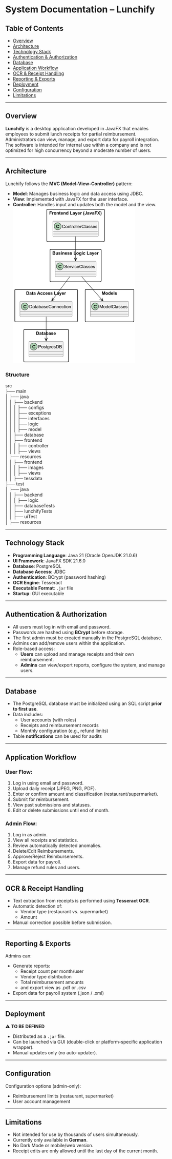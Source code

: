 # System Documentation – Lunchify

## Table of Contents

- [Overview](#overview)
- [Architecture](#architecture)
- [Technology Stack](#technology-stack)
- [Authentication & Authorization](#authentication--authorization)
- [Database](#database)
- [Application Workflow](#application-workflow)
- [OCR & Receipt Handling](#ocr--receipt-handling)
- [Reporting & Exports](#reporting--exports)
- [Deployment](#deployment)
- [Configuration](#configuration)
- [Limitations](#limitations)

---

## Overview

**Lunchify** is a desktop application developed in JavaFX that enables employees to submit lunch receipts for partial reimbursement. Administrators can view, manage, and export data for payroll integration. The software is intended for internal use within a company and is not optimized for high concurrency beyond a moderate number of users.

---

## Architecture

Lunchify follows the **MVC (Model-View-Controller)** pattern:

- **Model**: Manages business logic and data access using JDBC.
- **View**: Implemented with JavaFX for the user interface.
- **Controller**: Handles input and updates both the model and the view.  
 ![UML](../uml/UML_Release0.3.0/Architektur_UML.png)

### Structure 

src  
├── main  
│   ├── java  
│   │   ├── backend  
│   │   │   ├── configs  
│   │   │   ├── exceptions  
│   │   │   ├── interfaces  
│   │   │   ├── logic  
│   │   │   ├── model  
│   │   ├── database  
│   │   ├── frontend  
│   │   │   ├── controller  
│   │   │   ├── views  
│   ├── resources  
│   │   ├── frontend  
│   │   │   ├── images  
│   │   │   ├── views  
│   │   ├── tessdata  
├── test  
│   ├── java   
│   │   ├── backend  
│   │   │   ├── logic  
│   │   ├── databaseTests  
│   │   ├── lunchifyTests  
│   │   ├── uiTest  
│   ├── resources  
  
---

## Technology Stack

- **Programming Language**: Java 21 (Oracle OpenJDK 21.0.6)
- **UI Framework**: JavaFX SDK 21.6.0
- **Database**: PostgreSQL
- **Database Access**: JDBC
- **Authentication**: BCrypt (password hashing)
- **OCR Engine**: Tesseract
- **Executable Format**: `.jar` file
- **Startup**: GUI executable

---

## Authentication & Authorization

- All users must log in with email and password.
- Passwords are hashed using **BCrypt** before storage.
- The first admin must be created manually in the PostgreSQL database.
- Admins can add/remove users within the application.
- Role-based access:
    - **Users** can upload and manage receipts and their own reimbursement.
    - **Admins** can view/export reports, configure the system, and manage users.

---

## Database

- The PostgreSQL database must be initialized using an SQL script **prior to first use**.
- Data includes:
    - User accounts (with roles)
    - Receipts and reimbursement records
    - Monthly configuration (e.g., refund limits)
- Table **notifications** can be used for audits
  
---

## Application Workflow

### User Flow:
1. Log in using email and password.
2. Upload daily receipt (JPEG, PNG, PDF).
3. Enter or confirm amount and classification (restaurant/supermarket).
4. Submit for reimbursement.
5. View past submissions and statuses.
6. Edit or delete submissions until end of month.

### Admin Flow:
1. Log in as admin.
2. View all receipts and statistics.
3. Review automatically detected anomalies.
4. Delete/Edit Reimbursements.
5. Approve/Reject Reimbursements.
6. Export data for payroll.
7. Manage refund rules and users. 

---

## OCR & Receipt Handling

- Text extraction from receipts is performed using **Tesseract OCR**.
- Automatic detection of:
    - Vendor type (restaurant vs. supermarket)
    - Amount
- Manual correction possible before submission.

---

## Reporting & Exports

Admins can:
- Generate reports:
    - Receipt count per month/user
    - Vendor type distribution
    - Total reimbursement amounts
    - and export view as .pdf or .csv
- Export data for payroll system (.json / .xml)

---

## Deployment
⚠️ **TO BE DEFINED**
- Distributed as a `.jar` file.
- Can be launched via GUI (double-click or platform-specific application wrapper).
- Manual updates only (no auto-updater).

---

## Configuration

Configuration options (admin-only):
- Reimbursement limits (restaurant, supermarket)
- User account management

---

## Limitations

- Not intended for use by thousands of users simultaneously.
- Currently only available in **German**.
- No Dark Mode or mobile/web version.
- Receipt edits are only allowed until the last day of the current month.
